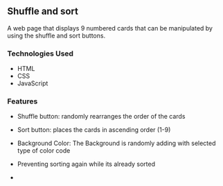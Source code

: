 ## Shuffle and sort
A web page that displays 9 numbered cards that can be manipulated by using the shuffle and sort buttons.

### Technologies Used
- HTML
- CSS
- JavaScript

### Features
- Shuffle button: randomly rearranges the order of the cards
- Sort button: places the cards in ascending order (1-9)

- Background Color: The Background is randomly adding with selected type of color code
- Preventing sorting again while its already sorted
- 